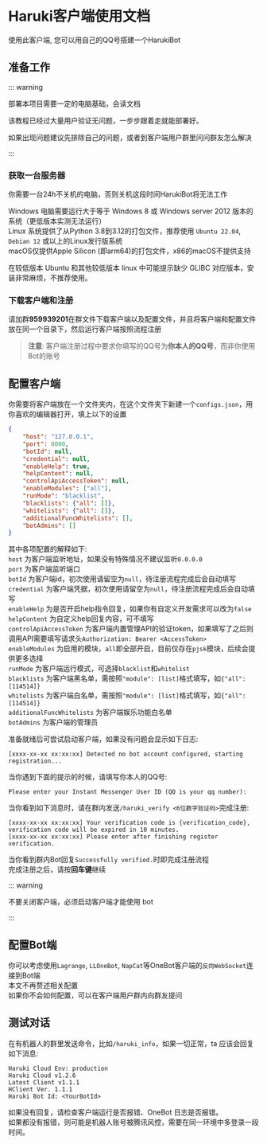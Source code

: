 # Haruki客户端使用文档
使用此客户端, 您可以用自己的QQ号搭建一个HarukiBot

## 准备工作
::: warning

部署本项目需要一定的电脑基础，会读文档

该教程已经过大量用户验证无问题，一步步跟着走就能部署好。

如果出现问题建议先排除自己的问题，或者到客户端用户群里问问群友怎么解决

:::

### 获取一台服务器
你需要一台24h不关机的电脑，否则关机这段时间HarukiBot将无法工作

Windows 电脑需要运行大于等于 Windows 8 或 Windows server 2012 版本的系统（更低版本实测无法运行）  
Linux 系统提供了从Python 3.8到3.12的打包文件，推荐使用 ``Ubuntu 22.04``, ``Debian 12`` 或以上的Linux发行版系统  
macOS仅提供Apple Silicon (即arm64)的打包文件，x86的macOS不提供支持

在较低版本 Ubuntu 和其他较低版本 linux 中可能提示缺少 GLIBC 对应版本，安装非常麻烦，不推荐使用。


### 下载客户端和注册
请加群**959939201**在群文件下载客户端以及配置文件，并且将客户端和配置文件放在同一个目录下，然后运行客户端按照流程注册
> **注意**: 客户端注册过程中要求你填写的QQ号为**你本人的QQ号**，而非你使用Bot的账号

## 配置客户端
你需要将客户端放在一个文件夹内，在这个文件夹下新建一个`configs.json`，用你喜欢的编辑器打开，填上以下的设置
```json
{
    "host": "127.0.0.1",
    "port": 8000,
    "botId": null,
    "credential": null,
    "enableHelp": true,
    "helpContent": null,
    "controlApiAccessToken": null,
    "enableModules": ["all"],
    "runMode": "blacklist",
    "blacklists": {"all": []},
    "whitelists": {"all": []},
    "additionalFuncWhitelists": [],
    "botAdmins": []
}
```
其中各项配置的解释如下:  
`host` 为客户端监听地址，如果没有特殊情况不建议监听`0.0.0.0`  
`port` 为客户端监听端口  
`botId` 为客户端id，初次使用请留空为`null`，待注册流程完成后会自动填写  
`credential` 为客户端凭据，初次使用请留空为`null`，待注册流程完成后会自动填写  
`enableHelp` 为是否开启help指令回复，如果你有自定义开发需求可以改为`false`  
`helpContent`  为自定义help回复内容，可不填写  
`controlApiAccessToken` 为客户端内置管理API的验证token，如果填写了之后则调用API需要填写请求头`Authorization: Bearer <AccessToken>`  
`enableModules` 为启用的模块，`all`即全部开启，目前仅存在`pjsk`模块，后续会提供更多选择  
`runMode` 为客户端运行模式，可选择`blacklist`和`whitelist`  
`blacklists` 为客户端黑名单，需按照`"module": [list]`格式填写，如`{"all": [114514]}`  
`whitelists` 为客户端白名单，需按照`"module": [list]`格式填写，如`{"all": [114514]}`  
`additionalFuncWhitelists` 为客户端娱乐功能白名单  
`botAdmins`  为客户端的管理员

准备就绪后可尝试启动客户端，如果没有问题会显示如下日志:

```text
[xxxx-xx-xx xx:xx:xx] Detected no bot account configured, starting registration...
```
当你遇到下面的提示的时候，请填写你本人的QQ号:
```text
Please enter your Instant Messenger User ID (QQ is your qq number): 
```
当你看到如下消息时，请在群内发送`/haruki_verify <6位数字验证码>`完成注册:
```text
[xxxx-xx-xx xx:xx:xx] Your verification code is {verification_code}, verification code will be expired in 10 minutes.
[xxxx-xx-xx xx:xx:xx] Please enter after finishing register verification.
```

当你看到群内Bot回复`Successfully verified.`时即完成注册流程  
完成注册之后，请按**回车键**继续

::: warning

不要关闭客户端，必须启动客户端才能使用 bot

:::

## 配置Bot端
你可以考虑使用`Lagrange`, `LLOneBot`, `NapCat`等OneBot客户端的`反向WebSocket`连接到Bot端  
本文不再赘述相关配置  
如果你不会如何配置，可以在客户端用户群内向群友提问

## 测试对话

在有机器人的群里发送命令，比如`/haruki_info`，如果一切正常，ta 应该会回复如下消息:
```
Haruki Cloud Env: production 
Haruki Cloud v1.2.6
Latest Client v1.1.1
HClient Ver. 1.1.1
Haruki Bot Id: <YourBotId>
```

如果没有回复，请检查客户端运行是否报错、OneBot 日志是否报错。  
如果都没有报错，则可能是机器人账号被腾讯风控，需要在同一环境中多登录一段时间。
